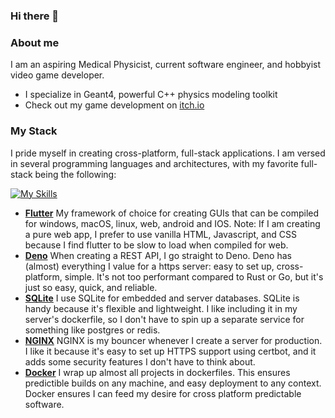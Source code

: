 ### Hi there 👋

### About me

I am an aspiring Medical Physicist, current software engineer, and hobbyist video game developer. 
- I specialize in Geant4, powerful C++ physics modeling toolkit
- Check out my game development on [itch.io](https://john9francis.itch.io/)

### My Stack
I pride myself in creating cross-platform, full-stack applications. I am versed in several programming languages and architectures, with my favorite full-stack being the following:

[![My Skills](https://skillicons.dev/icons?i=flutter,deno,sqlite,nginx,docker)](https://skillicons.dev)

- **[Flutter](https://flutter.dev)** My framework of choice for creating GUIs that can be compiled for windows, macOS, linux, web, android and IOS. Note: If I am creating a pure web app, I prefer to use vanilla HTML, Javascript, and CSS because I find flutter to be slow to load when compiled for web.
- **[Deno](https://deno.com/)** When creating a REST API, I go straight to Deno. Deno has (almost) everything I value for a https server: easy to set up, cross-platform, simple. It's not too performant compared to Rust or Go, but it's just so easy, quick, and reliable.
- **[SQLite](https://www.sqlite.org/)** I use SQLite for embedded and server databases. SQLite is handy because it's flexible and lightweight. I like including it in my server's dockerfile, so I don't have to spin up a separate service for something like postgres or redis.
- **[NGINX](https://nginx.org/)** NGINX is my bouncer whenever I create a server for production. I like it because it's easy to set up HTTPS support using certbot, and it adds some security features I don't have to think about.
- **[Docker](https://www.docker.com/)** I wrap up almost all projects in dockerfiles. This ensures predictible builds on any machine, and easy deployment to any context. Docker ensures I can feed my desire for cross platform predictable software.


<!--
**john9francis/john9francis** is a ✨ _special_ ✨ repository because its `README.md` (this file) appears on your GitHub profile.

Here are some ideas to get you started:

- 🔭 I’m currently working on ...
- 🌱 I’m currently learning ...
- 👯 I’m looking to collaborate on ...
- 🤔 I’m looking for help with ...
- 💬 Ask me about ...
- 📫 How to reach me: ...
- 😄 Pronouns: ...
- ⚡ Fun fact: ...
-->
